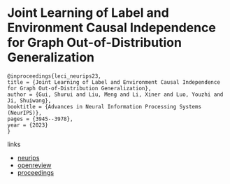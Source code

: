 # Joint Learning of Label and Environment Causal Independence for Graph Out-of-Distribution Generalization

```
@inproceedings{leci_neurips23,
title = {Joint Learning of Label and Environment Causal Independence for Graph Out-of-Distribution Generalization},
author = {Gui, Shurui and Liu, Meng and Li, Xiner and Luo, Youzhi and Ji, Shuiwang},
booktitle = {Advances in Neural Information Processing Systems (NeurIPS)},
pages = {3945--3978},
year = {2023}
}
```

links
- [neurips](https://nips.cc/Conferences/2023/Schedule?showEvent=69915)
- [openreview](https://openreview.net/forum?id=z3HACY5CMa)
- [proceedings](https://papers.nips.cc//paper_files/paper/2023/hash/0c6c92a0c5237761168eafd4549f1584-Abstract-Conference.html)
